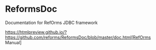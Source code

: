 # ReformsDoc
Documentation for RefOrms JDBC framework

https://htmlpreview.github.io/?https://github.com/reforms/ReformsDoc/blob/master/doc.html[RefOrms Manual]
